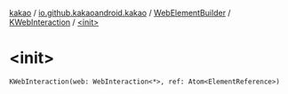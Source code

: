 [kakao](../../../index.md) / [io.github.kakaoandroid.kakao](../../index.md) / [WebElementBuilder](../index.md) / [KWebInteraction](index.md) / [&lt;init&gt;](./-init-.md)

# &lt;init&gt;

`KWebInteraction(web: WebInteraction<*>, ref: Atom<ElementReference>)`